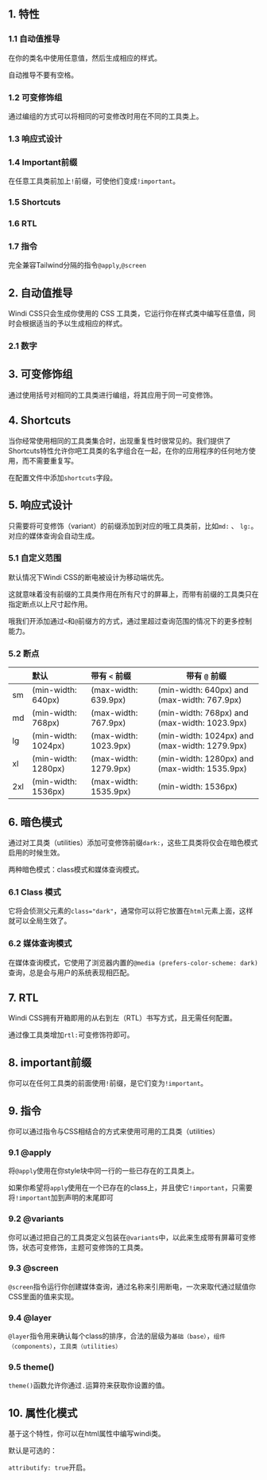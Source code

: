 ## 1. 特性

### 1.1 自动值推导

在你的类名中使用任意值，然后生成相应的样式。

自动推导不要有空格。

### 1.2 可变修饰组

通过编组的方式可以将相同的可变修改时用在不同的工具类上。

### 1.3 响应式设计

### 1.4 Important前缀

在任意工具类前加上`!`前缀，可使他们变成`!important`。

### 1.5 Shortcuts

### 1.6 RTL

### 1.7 指令

完全兼容Tailwind分隔的指令`@apply`,`@screen`

## 2. 自动值推导

Windi CSS只会生成你使用的 CSS 工具类，它运行你在样式类中编写任意值，同时会根据适当的予以生成相应的样式。

### 2.1 数字

## 3. 可变修饰组

通过使用括号对相同的工具类进行编组，将其应用于同一可变修饰。

## 4. Shortcuts

当你经常使用相同的工具类集合时，出现重复性时很常见的。我们提供了Shortcuts特性允许你吧工具类的名字组合在一起，在你的应用程序的任何地方使用，而不需要重复写。

在配置文件中添加`shortcuts`字段。

## 5. 响应式设计

只需要将可变修饰（variant）的前缀添加到对应的哦工具类前，比如`md:` 、 `lg:`。对应的媒体查询会自动生成。

### 5.1 自定义范围

默认情况下Windi CSS的断电被设计为移动端优先。

这就意味着没有前缀的工具类作用在所有尺寸的屏幕上，而带有前缀的工具类只在指定断点以上尺寸起作用。

哦我们开添加通过`<`和`@`前缀方的方式，通过里超过查询范围的情况下的更多控制能力。

### 5.2 断点

|      | 默认                | 带有 `<` 前缀         | 带有 `@` 前缀                                 |
| :--- | :------------------ | :-------------------- | --------------------------------------------- |
| sm   | (min-width: 640px)  | (max-width: 639.9px)  | (min-width: 640px) and (max-width: 767.9px)   |
| md   | (min-width: 768px)  | (max-width: 767.9px)  | (min-width: 768px) and (max-width: 1023.9px)  |
| lg   | (min-width: 1024px) | (max-width: 1023.9px) | (min-width: 1024px) and (max-width: 1279.9px) |
| xl   | (min-width: 1280px) | (max-width: 1279.9px) | (min-width: 1280px) and (max-width: 1535.9px) |
| 2xl  | (min-width: 1536px) | (max-width: 1535.9px) | (min-width: 1536px)                           |

## 6. 暗色模式

通过对工具类（utilities）添加可变修饰前缀`dark:`，这些工具类将仅会在暗色模式启用的时候生效。

两种暗色模式：class模式和媒体查询模式。

### 6.1 Class 模式

它将会侦测父元素的`class="dark"`，通常你可以将它放置在`html`元素上面，这样就可以全局生效了。

### 6.2 媒体查询模式

在媒体查询模式，它使用了浏览器内置的`@media (prefers-color-scheme: dark)`查询，总是会与用户的系统表现相匹配。

## 7. RTL

Windi CSS拥有开箱即用的从右到左（RTL）书写方式，且无需任何配置。

通过像工具类增加`rtl:`可变修饰符即可。

## 8. important前缀

你可以在任何工具类的前面使用`!`前缀，是它们变为`!important`。

## 9. 指令

你可以通过指令与CSS相结合的方式来使用可用的工具类（utilities）

### 9.1 @apply

将`@apply`使用在你style块中同一行的一些已存在的工具类上。

如果你希望将`apply`使用在一个已存在的class上，并且使它`!important`，只需要将`!important`加到声明的末尾即可

### 9.2 @variants

你可以通过把自己的工具类定义包装在`@variants`中，以此来生成带有屏幕可变修饰，状态可变修饰，主题可变修饰的工具类。

### 9.3 @screen

`@screen`指令运行你创建媒体查询，通过名称来引用断电，一次来取代通过赋值你CSS里面的值来实现。

### 9.4 @layer

`@layer`指令用来确认每个class的排序，合法的层级为`基础（base）`，`组件（components）`，`工具类（utilities）`

### 9.5 theme()

`theme()`函数允许你通过`.`运算符来获取你设置的值。

## 10. 属性化模式

基于这个特性，你可以在html属性中编写windi类。

默认是可选的：

`attributify: true`开启。
